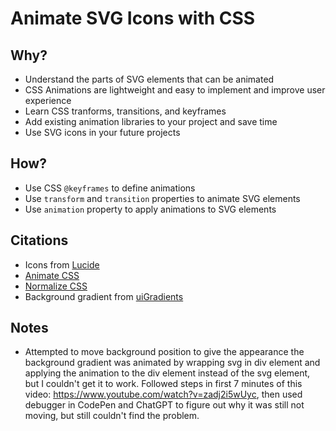 # Animate SVG Icons with CSS

## Why? 
* Understand the parts of SVG elements that can be animated
* CSS Animations are lightweight and easy to implement and improve user experience
* Learn CSS tranforms, transitions, and keyframes
* Add existing animation libraries to your project and save time
* Use SVG icons in your future projects

## How?
* Use CSS `@keyframes` to define animations
* Use `transform` and `transition` properties to animate SVG elements
* Use `animation` property to apply animations to SVG elements

## Citations
* Icons from [Lucide](https://lucide.dev/)
* [Animate CSS](https://daneden.github.io/animate.css/)
* [Normalize CSS](https://necolas.github.io/normalize.css/)
* Background gradient from [uiGradients](https://uigradients.com/#Dusk)

## Notes
* Attempted to move background position to give the appearance the background gradient was animated by wrapping svg in div element and applying the animation to the div element instead of the svg element, but I couldn't get it to work. Followed steps in first 7 minutes of this video: https://www.youtube.com/watch?v=zadj2i5wUyc, then used debugger in CodePen and ChatGPT to figure out why it was still not moving, but still couldn't find the problem. 
